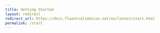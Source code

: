 ```yaml
---
title: Getting Started
layout: redirect
redirect_url: https://docs.fluentvalidation.net/en/latest/start.html
permalink: /start
---
```

